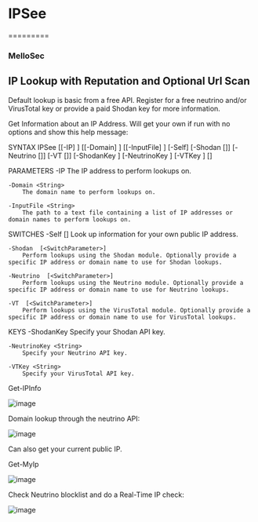 # IPSee
=========
### MelloSec

## IP Lookup with Reputation and Optional Url Scan

Default lookup is basic from a free API. Register for a free neutrino and/or VirusTotal key or provide a paid Shodan key for more information.

Get Information about an IP Address. Will get your own if run with no options and show this help message:

SYNTAX
    IPSee [[-IP] <String>] [[-Domain] <String>] [[-InputFile] <String>] [-Self]
        [-Shodan [<String>]] [-Neutrino [<String>]] [-VT [<String>]] [-ShodanKey <String>]
        [-NeutrinoKey <String>] [-VTKey <String>] [<CommonParameters>]

PARAMETERS
    -IP <String>
        The IP address to perform lookups on.

    -Domain <String>
        The domain name to perform lookups on.

    -InputFile <String>
        The path to a text file containing a list of IP addresses or domain names to perform lookups on.



SWITCHES
    -Self [<SwitchParameter>]
        Look up information for your own public IP address.

    -Shodan  [<SwitchParameter>]
        Perform lookups using the Shodan module. Optionally provide a specific IP address or domain name to use for Shodan lookups.

    -Neutrino  [<SwitchParameter>]
        Perform lookups using the Neutrino module. Optionally provide a specific IP address or domain name to use for Neutrino lookups.

    -VT  [<SwitchParameter>]
        Perform lookups using the VirusTotal module. Optionally provide a specific IP address or domain name to use for VirusTotal lookups.

KEYS
    -ShodanKey <String>
        Specify your Shodan API key.

    -NeutrinoKey <String>
        Specify your Neutrino API key.

    -VTKey <String>
        Specify your VirusTotal API key.



Get-IPInfo

![image](https://user-images.githubusercontent.com/65114647/173243403-e087f571-97db-4d12-8524-6b82a8f9a090.png)

Domain lookup through the neutrino API:

![image](https://user-images.githubusercontent.com/65114647/173244216-98e944fe-91c9-4ae7-b1fc-0b442bbfd15b.png)


Can also get your current public IP.

Get-MyIp

![image](https://user-images.githubusercontent.com/65114647/173103528-ed3c3532-3ce5-48d1-b302-88729254e237.png)

Check Neutrino blocklist and do a Real-Time IP check:
    
![image](https://user-images.githubusercontent.com/65114647/232242704-07221f0f-6482-4392-8435-16bd905d8f18.png)
